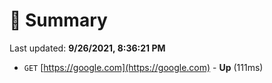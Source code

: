 # 📖 Summary
Last updated: **9/26/2021, 8:36:21 PM**

- `GET` [https://google.com](https://google.com) - **Up** (111ms)
